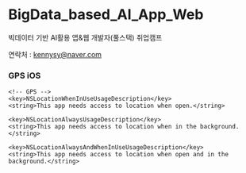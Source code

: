 # BigData_based_AI_App_Web
빅데이터 기반 AI활용 앱&amp;웹 개발자(풀스택) 취업캠프

연락처 : kennysy@naver.com

### GPS iOS
	<!-- GPS -->
	<key>NSLocationWhenInUseUsageDescription</key>
	<string>This app needs access to location when open.</string>

	<key>NSLocationAlwaysUsageDescription</key>
	<string>This app needs access to location when in the background.</string>

	<key>NSLocationAlwaysAndWhenInUseUsageDescription</key>
	<string>This app needs access to location when open and in the background.</string>	
